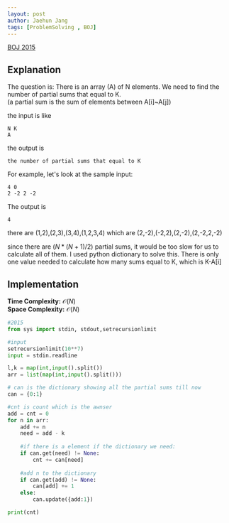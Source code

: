 ```yaml
---
layout: post
author: Jaehun Jang
tags: [ProblemSolving , BOJ]
---
```


[BOJ 2015](https://www.acmicpc.net/problem/2015)
    

## Explanation
The question is:
There is an array (A) of N elements. We need to find the number of partial sums that equal to K.\
(a partial sum is the sum of elements between A[i]~A[j])

the input is like
```
N K
A
```
the output is 
```
the number of partial sums that equal to K
```

For example, let's look at the sample input:

```
4 0
2 -2 2 -2
```

The output is 
```
4
```
there are (1,2),(2,3),(3,4),(1,2,3,4)
which are (2,-2),(-2,2),(2,-2),(2,-2,2,-2)

since there are $\mathcal(N*(N+1)/2)$ partial sums, 
it would be too slow for us to calculate all of them.
I used python dictionary to solve this.
There is only one value needed to calculate how many sums equal to K, which is K-A[i] 

## Implementation

**Time Complexity:** $\mathcal{O}(N)$ \
**Space Complexity:** $\mathcal{O}(N)$

```py
#2015
from sys import stdin, stdout,setrecursionlimit

#input
setrecursionlimit(10**7)
input = stdin.readline

l,k = map(int,input().split())
arr = list(map(int,input().split()))

# can is the dictionary showing all the partial sums till now 
can = {0:1}

#cnt is count which is the awnser
add = cnt = 0
for n in arr:
    add += n
    need = add - k
    
    #if there is a element if the dictionary we need:
    if can.get(need) != None:
        cnt += can[need]
    
    #add n to the dictionary
    if can.get(add) != None:
        can[add] += 1
    else:
        can.update({add:1})

print(cnt)
```

